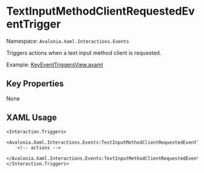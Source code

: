 # TextInputMethodClientRequestedEventTrigger

Namespace: `Avalonia.Xaml.Interactions.Events`

Triggers actions when a text input method client is requested.

Example: [KeyEventTriggersView.axaml](samples/BehaviorsTestApplication/Views/Pages/KeyEventTriggersView.axaml)

## Key Properties
None

## XAML Usage
```xaml
<Interaction.Triggers>
  <Avalonia.Xaml.Interactions.Events:TextInputMethodClientRequestedEventTrigger>
    <!-- actions -->
  </Avalonia.Xaml.Interactions.Events:TextInputMethodClientRequestedEventTrigger>
</Interaction.Triggers>
```
